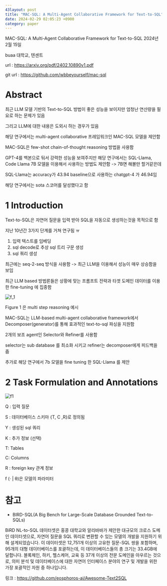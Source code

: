 ```yaml
---
43layout: post
title: "MAC-SQL: A Multi-Agent Collaborative Framework for Text-to-SQL"
date: 2024-02-29 02:05:23 +0900
category: paper
---
```


MAC-SQL: A Multi-Agent Collaborative Framework for Text-to-SQL
2024년 2월 15일 

buaa 대학교, 텐센트



url : https://arxiv.org/pdf/2402.10890v1.pdf

git url : https://github.com/wbbeyourself/mac-sql



# Abstract

최근 LLM 모델 기반의 Text-to-SQL 방법이 좋은 성능을 보이지만 엄청난 연산량을 필요로 하는 문제가 있음

그리고 LLM에 대한 내용은 도외시 하는 경우가 있음 

해당 연구에서는 multi-agent collaborative 프레임워크인 MAC-SQL 모델을 제안함



MAC-SQL은 few-shot chain-of-thought reasoning 방법을 사용함 



GPT-4를 백본으로 둬서 강력한 성능을 보여주지만 해당 연구에서는 SQL-Llama, Code Llama 7B 모델을 이용해서 사용하는 방법도 제안함 -> 7B면 해볼만 할거같은데 

SQL-Llama는 accuracy가 43.94  baseline으로 사용하는 chatgpt-4 가 46.94임 

해당 연구에서는 sota 스코어를 달성했다고 함 

# 1 Introduction

Text-to-SQL은 자연어 질문을 입력 받아 SQL을 자동으로 생성하는것을 목적으로 함 

지난 10년간 3가지 단계를 거쳐 연구됨 ㅠ

1. 입력 텍스트를 임베딩
2. sql decode로 추상 sql 트리 구문 생성 
3. sql 쿼리 생성



최근에는 seq-2-seq 방식을 사용함 -> 최근 LLM을 이용해서 성능이 매우 상승함을 보임 

최근 LLM based 방법론들은 상황에 맞는 프롬프트 전략과 타겟 도메인 데이터를 이용한 fine-tuning 에 집중함 

![f_1](F:\code\whtngus.github.io\img\2024\MAC-SQL_A_Multi-Agent_Collaborative_Framework_for_Text-to-SQL\f_1.png)

Figure 1 은 multi step reasoning 예시 

MAC-SQL는 LLM-based multi-agent collaborative framework에서 Decomposer(generator)를 통해 효과적인 text-to-sql 파싱을 지원함 

2개의 보조 agent인 Selector와 Refiner를 사용함 

selector는 sub database 를 최소화 시키고 refiner는 decomposer에게 피드백을 줌 

추가로 해당 연구에서 7b 모델을 fine tuning 한 SQL-Llama 를 제안 

# 2 Task Formulation and Annotations

![f1](F:\code\whtngus.github.io\img\2024\MAC-SQL_A_Multi-Agent_Collaborative_Framework_for_Text-to-SQL\f1.png)

Q : 입력 질문 

S : 데이터베이스 스키마  {T, C ,R}로 정의됨 

Y : 생성된 sql 쿼리 

K : 추가 정보 (선택)

T: Tables

C: Columns

R : foreign key  관계 정보 

f (· | θ)은 모델의 파라미터 







# 참고 

- BIRD-SQL(A Big Bench for Large-Scale Database Grounded Text-to-SQLs)

BiRD NL-to-SQL 데이터셋은 홍콩 대학교와 알리바바가 제안한 대규모의 크로스 도메인 데이터셋으로, 자연어 질문을 SQL 쿼리로 변환할 수 있는 모델의 개발을 지원하기 위해 설계되었습니다. 이 데이터셋은 12,751개 이상의 고유한 질문-SQL 쌍을 포함하며, 95개의 대형 데이터베이스를 포괄하는데, 이 데이터베이스들의 총 크기는 33.4GB에 달합니다. 블록체인, 하키, 헬스케어, 교육 등 37개 이상의 전문 도메인을 아우르는 것으로, 의미 분석 및 데이터베이스에 대한 자연어 인터페이스 분야의 연구 및 개발을 위한 가장 포괄적인 자원 중 하나입니다.

링크 : https://github.com/eosphoros-ai/Awesome-Text2SQL



















